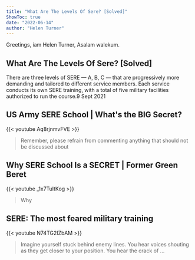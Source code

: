 ```yaml
---
title: "What Are The Levels Of Sere? [Solved]"
ShowToc: true 
date: "2022-06-14"
author: "Helen Turner" 
---
```


Greetings, iam Helen Turner, Asalam walekum.
## What Are The Levels Of Sere? [Solved]
 There are three levels of SERE — A, B, C — that are progressively more demanding and tailored to different service members. Each service conducts its own SERE training, with a total of five military facilities authorized to run the course.9 Sept 2021

## US Army SERE School | What's the BIG Secret?
{{< youtube Aq8rjnmvFVE >}}
>Remember, please refrain from commenting anything that should not be discussed about 

## Why SERE School Is a SECRET | Former Green Beret
{{< youtube _1x7TultKog >}}
>Why 

## SERE: The most feared military training
{{< youtube N74TG2IZbAM >}}
>Imagine yourself stuck behind enemy lines. You hear voices shouting as they get closer to your position. You hear the crack of ...

